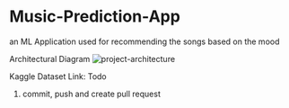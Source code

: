# Music-Prediction-App
an ML Application used for recommending the songs based on the mood


Architectural Diagram
![project-architecture](https://github.com/user-attachments/assets/50b238a6-168b-4459-a140-f7e4f57b1174)

Kaggle Dataset Link:
Todo
1. commit, push and create pull request
